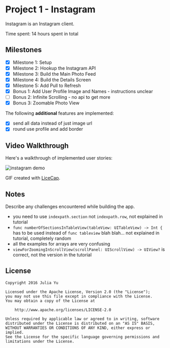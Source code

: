 # Project 1 - Instagram

Instagram is an Instagram client.

Time spent: 14 hours spent in total

## Milestones

- [x] Milestone 1: Setup
- [x] Milestone 2: Hookup the Instagram API
- [x] Milestone 3: Build the Main Photo Feed
- [x] Milestone 4: Build the Details Screen
- [x] Milestone 5: Add Pull to Refresh
- [x] Bonus 1: Add User Profile Image and Names - instructions unclear
- [ ] Bonus 2: Infinite Scrolling - no api to get more
- [x] Bonus 3: Zoomable Photo View

The following **additional** features are implemented:

- [x] send all data instead of just image url
- [x] round use profile and add border

## Video Walkthrough

Here's a walkthrough of implemented user stories:

![instagram demo](instagram.gif)

GIF created with [LiceCap](http://www.cockos.com/licecap/).

## Notes

Describe any challenges encountered while building the app.

* you need to use `indexpath.section` not `indexpath.row`, not explained in tutorial
* `func numberOfSectionsInTableView(tableView: UITableView) -> Int {` has to be used instead of `func tableview` blah blah... not explained in tutorial, completely random
* all the examples for arrays are very confusing
* `viewForZoomingInScrollView(scrollPanel: UIScrollView) -> UIView?` is correct, not the version in the tutorial

## License

    Copyright 2016 Julia Yu

    Licensed under the Apache License, Version 2.0 (the "License");
    you may not use this file except in compliance with the License.
    You may obtain a copy of the License at

        http://www.apache.org/licenses/LICENSE-2.0

    Unless required by applicable law or agreed to in writing, software
    distributed under the License is distributed on an "AS IS" BASIS,
    WITHOUT WARRANTIES OR CONDITIONS OF ANY KIND, either express or implied.
    See the License for the specific language governing permissions and
    limitations under the License.